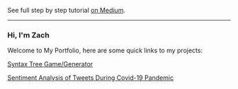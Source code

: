 

See full step by step tutorial [on Medium](https://medium.com/@evanca/set-up-your-portfolio-website-in-less-than-10-minutes-with-github-pages-d0efa8ff56fd).
___


### Hi, I'm Zach

Welcome to My Portfolio, here are some quick links to my projects: 

[Syntax Tree Game/Generator](Syntax_tree_generator.md)

[Sentiment Analysis of Tweets During Covid-19 Pandemic](Sentiment_analysis_covid.md)
